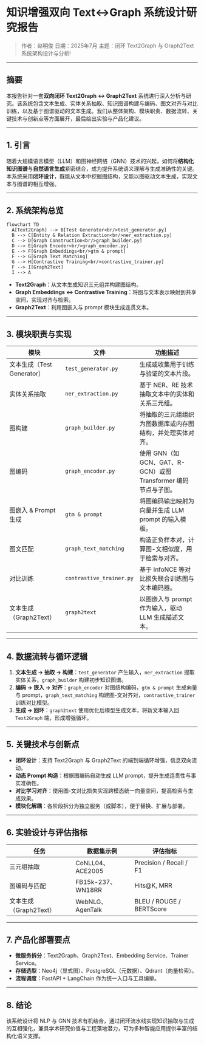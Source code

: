 # 知识增强双向 Text↔Graph 系统设计研究报告

> 作者：赵明俊
> 日期：2025年7月
> 主题：闭环 Text2Graph 与 Graph2Text 系统架构设计与分析!

---

## 摘要

本报告针对一套**双向闭环 Text2Graph ↔ Graph2Text** 系统进行深入分析与研究。该系统包含文本生成、实体关系抽取、知识图谱构建与编码、图文对齐与对比训练，以及基于图谱驱动的文本生成。我们从整体架构、模块职责、数据流转、关键技术与创新点等方面展开，最后给出实验与产品化建议。

---

## 1. 引言

随着大规模语言模型（LLM）和图神经网络（GNN）技术的兴起，如何将**结构化知识图谱**与**自然语言生成**紧密结合，成为提升系统语义理解与生成准确性的关键。本系统采用**闭环设计**，既能从文本中挖掘图结构，又能以图驱动文本生成，实现文本与图谱的相互增强。

---

## 2. 系统架构总览

```mermaid
flowchart TD
  A[Text2Graph] --> B[Test Generator<br/>test_generator.py]
  B --> C[Entity & Relation Extraction<br/>ner_extraction.py]
  C --> D[Graph Construction<br/>graph_builder.py]
  D --> E[Graph Encoder<br/>graph_encoder.py]
  E --> F[Graph Embeddings<br/>gtm & prompt]
  F --> G[Graph Text Matching]
  G --> H[Contrastive Training<br/>contrastive_trainer.py]
  F --> I[Graph2Text]
  I --> A
```

* **Text2Graph**：从文本生成知识三元组并构建图结构。
* **Graph Embeddings ↔ Contrastive Training**：将图与文本表示映射到共享空间，实现对齐与检索。
* **Graph2Text**：利用图嵌入与 prompt 模块生成连贯文本。

---

## 3. 模块职责与实现

| 模块                   | 文件                       | 功能描述                                           |
| -------------------- | ------------------------ | ---------------------------------------------- |
| 文本生成（Test Generator） | `test_generator.py`      | 生成或收集用于训练与验证的文本片段。                             |
| 实体关系抽取               | `ner_extraction.py`      | 基于 NER、RE 技术抽取文本中的实体和关系三元组。                    |
| 图构建                  | `graph_builder.py`       | 将抽取的三元组组织为图数据库或内存图结构，并处理实体对齐。                  |
| 图编码                  | `graph_encoder.py`       | 使用 GNN（如 GCN、GAT、R-GCN）或图 Transformer 编码节点与子图。 |
| 图嵌入 & Prompt 生成      | `gtm & prompt`           | 将图编码输出映射为向量并生成 LLM prompt 的输入模板。               |
| 图文匹配                 | `graph_text_matching`    | 构造正负样本对，计算图-文相似度，用于检索与对齐。                      |
| 对比训练                 | `contrastive_trainer.py` | 基于 InfoNCE 等对比损失联合训练图与文本编码器。                   |
| 文本生成（Graph2Text）     | `graph2text`             | 以图嵌入与 prompt 作为输入，驱动 LLM 生成描述文本。               |

---

## 4. 数据流转与循环逻辑

1. **文本生成 → 抽取 → 构建**：`test_generator` 产生输入，`ner_extraction` 提取实体关系，`graph_builder` 构建初步知识图谱。
2. **编码 → 嵌入 → 对齐**：`graph_encoder` 对图结构编码，`gtm & prompt` 生成向量与 prompt，`graph_text_matching` 构建图-文对齐对，`contrastive_trainer` 训练对比模型。
3. **生成 → 回环**：`graph2text` 使用优化后模型生成文本，将新文本输入回 `Text2Graph` 端，形成增强循环。

---

## 5. 关键技术与创新点

* **闭环设计**：支持 Text2Graph 与 Graph2Text 的端到端循环增强，信息双向流动。
* **动态 Prompt 构造**：根据图编码自动生成 LLM prompt，提升生成连贯性与事实准确性。
* **对比学习对齐**：使用图-文对比损失实现跨模态统一向量空间，提高检索与生成效果。
* **模块化解耦**：各阶段拆分为独立服务（或脚本），便于替换、扩展与部署。

---

## 6. 实验设计与评估指标

| 任务               | 数据集示例            | 评估指标                     |
| ---------------- | ---------------- | ------------------------ |
| 三元组抽取            | CoNLL04、ACE2005  | Precision / Recall / F1  |
| 图编码与匹配           | FB15k-237、WN18RR | Hits\@K, MRR             |
| 文本生成（Graph2Text） | WebNLG、AgenTalk  | BLEU / ROUGE / BERTScore |

---

## 7. 产品化部署要点

* **微服务拆分**：Text2Graph、Graph2Text、Embedding Service、Trainer Service。
* **存储选型**：Neo4j（显式图）、PostgreSQL（元数据）、Qdrant（向量检索）。
* **流程调度**：FastAPI + LangChain 作为统一入口与工具编排。

---

## 8. 结论

该系统设计将 NLP 与 GNN 技术有机结合，通过闭环流水线实现知识抽取与生成的互相强化，兼具学术研究价值与工程落地潜力，可为多种智能应用提供丰富的结构化语义支撑。